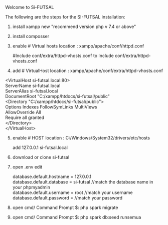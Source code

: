 Welcome to Si-FUTSAL

The following are the steps for the SI-FUTSAL installation:
1. install xampp new "recommend version php v 7.4 or above"

2. install composser

3. enable # Virtual hosts
	location : xampp/apache/conf/httpd.conf

	#Include conf/extra/httpd-vhosts.conf  to  Include conf/extra/httpd-vhosts.conf 


4. add # VirtualHost
	location : xampp/apache/conf/extra/httpd-vhosts.conf
	
	
<VirtualHost si-futsal.local&#58;80> <br>
	ServerName si-futsal.local <br>
 	ServerAlias si-futsal.local <br>
	DocumentRoot "C:/xampp/htdocs/si-futsal/public" <br>
	<Directory "C:/xampp/htdocs/si-futsal/public"> <br>
	    Options Indexes FollowSymLinks MultiViews <br>
	    AllowOverride All <br>
	    Require all granted <br>
	<&#47;Directory> <br>
<&#47;VirtualHost> <br>




5. enable # HOST
	location : C:/Windows/System32/drivers/etc/hosts
	
	add
	127.0.0.1 si-futsal.local


6. download or clone si-futsal 
7. open .env
	edit 

	database.default.hostname = 127.0.0.1 <br>
 	database.default.database = si-futsal //match the database name in your phpmyadmin <br>
 	database.default.username = root  //match your username <br>
 	database.default.password =       //match your password <br>


8. open cmd/ Command Prompt $: php spark migrate
9. open cmd/ Command Prompt $: php spark db:seed runsemua




